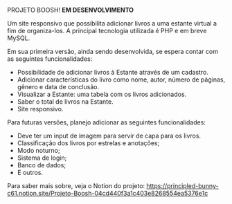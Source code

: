 PROJETO BOOSH!
**EM DESENVOLVIMENTO**

Um site responsivo que possibilita adicionar livros a uma estante virtual a fim de organiza-los. A principal tecnologia utilizada é PHP e em breve MySQL.

Em sua primeira versão, ainda sendo desenvolvida, se espera contar com as seguintes funcionalidades:
- Possibilidade de adicionar livros à Estante através de um cadastro.
- Adicionar características do livro como nome, autor, número de páginas, gênero e data de conclusão.
- Visualizar a Estante: uma tabela com os livros adicionados.
- Saber o total de livros na Estante.
- Site responsivo.

Para futuras versões, planejo adicionar as seguintes funcionalidades:
- Deve ter um input de imagem para servir de capa para os livros.
- Classificação dos livros por estrelas e anotações;
- Modo noturno;
- Sistema de login;
- Banco de dados;
- E outros.

Para saber mais sobre, veja o Notion do projeto:
https://principled-bunny-c61.notion.site/Projeto-Boosh-04cd440f3a1c403e8268554ea5376e1c

